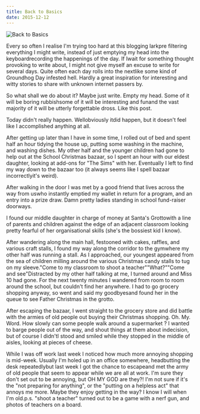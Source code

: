 ```yaml
---
title: Back to Basics
date: 2015-12-12
---
```


![Back to Basics](https://source.unsplash.com/7QCBakMyDCE/1600x900)

Every so often I realise I'm trying too hard at this blogging larkpre filtering everything I might write, instead of just emptying my head into the keyboardrecording the happenings of the day. If Iwait for something thought provoking to write about, I might not give myself an excuse to write for several days. Quite often each day rolls into the nextlike some kind of Groundhog Day infested hell. Hardly a great inspiration for interesting and witty stories to share with unknown internet passers by.

So what shall we do about it? Maybe just write. Empty my head. Some of it will be boring rubbishsome of it will be interesting and funand the vast majority of it will be utterly forgettable dross. Like this post.

Today didn't really happen. Wellobviously itdid happen, but it doesn't feel like I accomplished anything at all.

After getting up later than I have in some time, I rolled out of bed and spent half an hour tidying the house up, putting some washing in the machine, and washing dishes. My other half and the younger children had gone to help out at the School Christmas bazaar, so I spent an hour with our eldest daughter, looking at add-ons for "The Sims" with her. Eventually I left to find my way down to the bazaar too (it always seems like I spell bazaar incorrectlyit's weird).

After walking in the door I was met by a good friend that lives across the way from uswho instantly emptied my wallet in return for a program, and an entry into a prize draw. Damn pretty ladies standing in school fund-raiser doorways.

I found our middle daughter in charge of money at Santa's Grottowith a line of parents and children against the edge of an adjacent classroom looking pretty fearful of her organisational skills (she's the bossiest kid I know).

After wandering along the main hall, festooned with cakes, raffles, and various craft stalls, I found my way along the corridor to the gymwhere my other half was running a stall. As I approached, our youngest appeared from the sea of children milling around the various Christmas candy stalls to tug on my sleeve."Come to my classroom to shoot a teacher""What?""Come and see"Distracted by my other half talking at me, I turned around and Miss 10 had gone. For the next twenty minutes I wandered from room to room around the school, but couldn't find her anywhere. I had to go grocery shopping anyway, so went and said my goodbyesand found her in the queue to see Father Christmas in the grotto.

After escaping the bazaar, I went straight to the grocery store and did battle with the armies of old people out buying their Christmas shopping. Oh. My. Word. How slowly can some people walk around a supermarket ? I wanted to barge people out of the way, and shout things at them about indecision, but of course I didn'tI stood and smiled while they stopped in the middle of aisles, looking at pieces of cheese.

While I was off work last week I noticed how much more annoying shopping is mid-week. Usually I'm holed up in an office somewhere, headbutting the desk repeatedlybut last week I got the chance to escapeand met the army of old people that seem to appear while we are all at work. I'm sure they don't set out to be annoying, but OH MY GOD are they?! I'm not sure if it's the "not preparing for anything", or the "putting on a helpless act" that annoys me more. Maybe they enjoy getting in the way? I know I will when I'm old.p.s. "shoot a teacher" turned out to be a game with a nerf gun, and photos of teachers on a board.